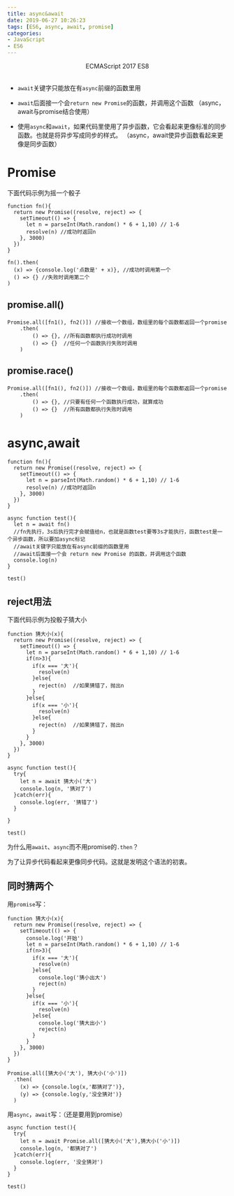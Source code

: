 ```yaml
---
title: async&await
date: 2019-06-27 10:26:23
tags: [ES6, async, await, promise]
categories: 
- JavaScript
- ES6
---
```

<center>ECMAScript 2017 ES8</center>
<!-- more --><br/>

- `await`关键字只能放在有`async`前缀的函数里用

- `await`后面接一个会`return new Promise`的函数，并调用这个函数 （async，await与promise结合使用）

- 使用`async`和`await`，如果代码里使用了异步函数，它会看起来更像标准的同步函数。也就是将异步写成同步的样式。 （async，await使异步函数看起来更像是同步函数）

# Promise

下面代码示例为摇一个骰子

```
function fn(){
  return new Promise((resolve, reject) => {
    setTimeout(() => {
      let n = parseInt(Math.random() * 6 + 1,10) // 1-6
      resolve(n) //成功时返回n
    }, 3000)
  })
}

fn().then(
  (x) => {console.log('点数是' + x)}, //成功时调用第一个
  () => {} //失败时调用第二个
)
```

## promise.all()

```
Promise.all([fn1(), fn2()]) //接收一个数组，数组里的每个函数都返回一个promise
    .then(
        () => {}, //所有函数都执行成功时调用
        () => {}  //任何一个函数执行失败时调用
    )
```

## promise.race()

```
Promise.all([fn1(), fn2()]) //接收一个数组，数组里的每个函数都返回一个promise
    .then(
        () => {}, //只要有任何一个函数执行成功，就算成功
        () => {}  //所有函数都执行失败时调用
    )
```

# async,await

```
function fn(){
  return new Promise((resolve, reject) => {
    setTimeout(() => {
      let n = parseInt(Math.random() * 6 + 1,10) // 1-6
      resolve(n) //成功时返回n
    }, 3000)
  })
}

async function test(){
  let n = await fn()  
  //fn先执行，3s后执行完才会赋值给n，也就是函数test要等3s才能执行，函数test是一个异步函数，所以要加async标记
  //await关键字只能放在有async前缀的函数里用
  //await后面接一个会 return new Promise 的函数，并调用这个函数
  console.log(n)
}

test()
```

## reject用法

下面代码示例为投骰子猜大小

```
function 猜大小(x){
  return new Promise((resolve, reject) => {
    setTimeout(() => {
      let n = parseInt(Math.random() * 6 + 1,10) // 1-6
      if(n>3){
        if(x === '大'){
          resolve(n)
        }else{
          reject(n)  //如果猜错了，抛出n
        }
      }else{
        if(x === '小'){
          resolve(n)
        }else{
          reject(n)  //如果猜错了，抛出n
        }
      }
    }, 3000)
  })
}

async function test(){
  try{
    let n = await 猜大小('大')
    console.log(n, '猜对了')
  }catch(err){
    console.log(err, '猜错了')
  }
  
}

test()
```

为什么用`await`、`async`而不用promise的`.then`？

为了让异步代码看起来更像同步代码。这就是发明这个语法的初衷。

## 同时猜两个  

用`promise`写：

```
function 猜大小(x){
  return new Promise((resolve, reject) => {
    setTimeout(() => {
      console.log('开始')
      let n = parseInt(Math.random() * 6 + 1,10) // 1-6
      if(n>3){
        if(x === '大'){
          resolve(n)
        }else{
          console.log('猜小出大')
          reject(n)
        }
      }else{
        if(x === '小'){
          resolve(n)
        }else{
          console.log('猜大出小')
          reject(n)
        }
      }
    }, 3000)
  })
}

Promise.all([猜大小('大'), 猜大小('小')])
  .then(
    (x) => {console.log(x,'都猜对了')},
    (y) => {console.log(y,'没全猜对')}
  )

```

用`async`，`await`写：（还是要用到promise）

```
async function test(){
  try{
    let n = await Promise.all([猜大小('大'),猜大小('小')])
    console.log(n, '都猜对了')
  }catch(err){
    console.log(err, '没全猜对')
  }
}

test()
```